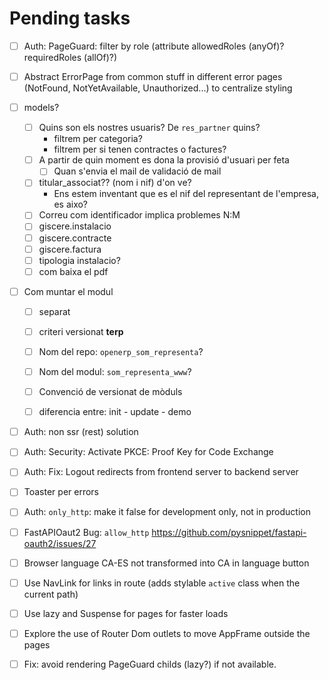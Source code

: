 # Pending tasks

- [ ] Auth: PageGuard: filter by role (attribute allowedRoles (anyOf)? requiredRoles (allOf)?)
- [ ] Abstract ErrorPage from common stuff in different error pages (NotFound, NotYetAvailable, Unauthorized...) to centralize styling

- [ ] models?
    - [ ] Quins son els nostres usuaris? De `res_partner` quins?
        - filtrem per categoria?
        - filtrem per si tenen contractes o factures?
    - [ ] A partir de quin moment es  dona la provisió d'usuari per feta
        - [ ] Quan s'envia el mail de validació de mail
    - [ ] titular_associat?? (nom i nif) d'on ve?
        - Ens estem inventant que es el nif del representant de l'empresa, es aixo?
    - [ ] Correu com identificador implica problemes N:M
    - [ ] giscere.instalacio
    - [ ] giscere.contracte
    - [ ] giscere.factura
    - [ ] tipologia instalacio?
    - [ ] com baixa el pdf
- [ ] Com muntar el modul
    - [ ] separat
    - [ ] criteri versionat __terp__
    - [ ] Nom del repo: `openerp_som_representa`?
    - [ ] Nom del modul: `som_representa_www`?
    - [ ] Convenció de versionat de mòduls
    - [ ] diferencia entre: init - update - demo 


- [ ] Auth: non ssr (rest) solution
- [ ] Auth: Security: Activate PKCE: Proof Key for Code Exchange
- [ ] Auth: Fix: Logout redirects from frontend server to backend server
- [ ] Toaster per errors
- [ ] Auth: `only_http`: make it false for development only, not in production
- [ ] FastAPIOaut2 Bug: `allow_http` https://github.com/pysnippet/fastapi-oauth2/issues/27
- [ ] Browser language CA-ES not transformed into CA in language button
- [ ] Use NavLink for links in route (adds stylable `active` class when the current path)
- [ ] Use lazy and Suspense for pages for faster loads
- [ ] Explore the use of Router Dom outlets to move AppFrame outside the pages
- [ ] Fix: avoid rendering PageGuard childs (lazy?) if not available.



